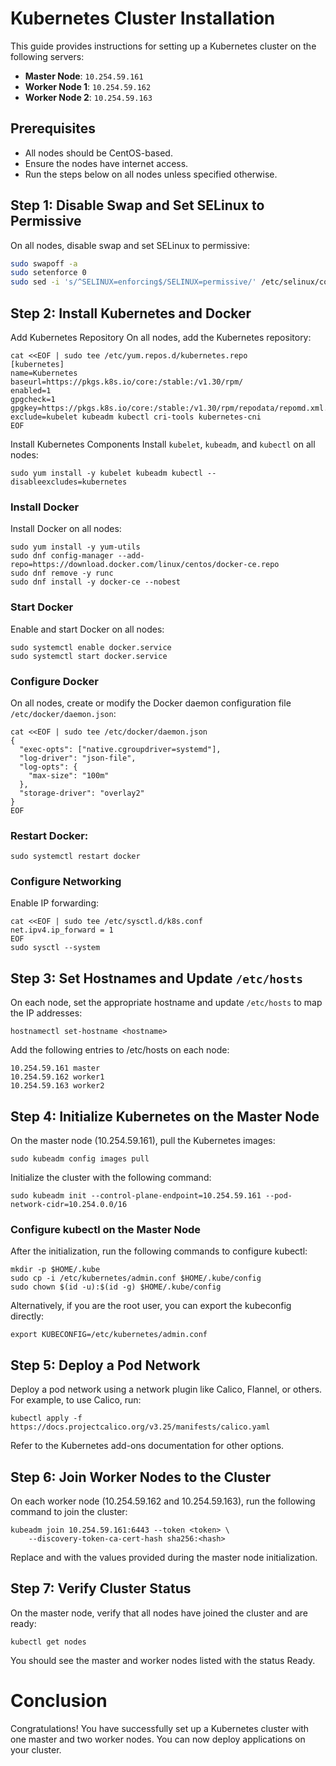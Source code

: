# Kubernetes Cluster Installation

This guide provides instructions for setting up a Kubernetes cluster on the following servers:
- **Master Node**: `10.254.59.161`
- **Worker Node 1**: `10.254.59.162`
- **Worker Node 2**: `10.254.59.163`

## Prerequisites

- All nodes should be CentOS-based.
- Ensure the nodes have internet access.
- Run the steps below on all nodes unless specified otherwise.

## Step 1: Disable Swap and Set SELinux to Permissive

On all nodes, disable swap and set SELinux to permissive:

```bash
sudo swapoff -a
sudo setenforce 0
sudo sed -i 's/^SELINUX=enforcing$/SELINUX=permissive/' /etc/selinux/config
```

## Step 2: Install Kubernetes and Docker
Add Kubernetes Repository
On all nodes, add the Kubernetes repository:

```
cat <<EOF | sudo tee /etc/yum.repos.d/kubernetes.repo
[kubernetes]
name=Kubernetes
baseurl=https://pkgs.k8s.io/core:/stable:/v1.30/rpm/
enabled=1
gpgcheck=1
gpgkey=https://pkgs.k8s.io/core:/stable:/v1.30/rpm/repodata/repomd.xml.key
exclude=kubelet kubeadm kubectl cri-tools kubernetes-cni
EOF
```

Install Kubernetes Components
Install `kubelet`, `kubeadm`, and `kubectl` on all nodes:

```
sudo yum install -y kubelet kubeadm kubectl --disableexcludes=kubernetes
```

### Install Docker
Install Docker on all nodes:
```
sudo yum install -y yum-utils
sudo dnf config-manager --add-repo=https://download.docker.com/linux/centos/docker-ce.repo
sudo dnf remove -y runc
sudo dnf install -y docker-ce --nobest
```

### Start Docker
Enable and start Docker on all nodes:

```
sudo systemctl enable docker.service
sudo systemctl start docker.service

```

### Configure Docker
On all nodes, create or modify the Docker daemon configuration file `/etc/docker/daemon.json`:
```
cat <<EOF | sudo tee /etc/docker/daemon.json
{
  "exec-opts": ["native.cgroupdriver=systemd"],
  "log-driver": "json-file",
  "log-opts": {
    "max-size": "100m"
  },
  "storage-driver": "overlay2"
}
EOF
```

### Restart Docker:
```
sudo systemctl restart docker
```

### Configure Networking
Enable IP forwarding:

```
cat <<EOF | sudo tee /etc/sysctl.d/k8s.conf
net.ipv4.ip_forward = 1
EOF
sudo sysctl --system
```

## Step 3: Set Hostnames and Update `/etc/hosts`
On each node, set the appropriate hostname and update `/etc/hosts` to map the IP addresses:
```
hostnamectl set-hostname <hostname>
```

Add the following entries to /etc/hosts on each node:

```
10.254.59.161 master
10.254.59.162 worker1
10.254.59.163 worker2
```

## Step 4: Initialize Kubernetes on the Master Node

On the master node (10.254.59.161), pull the Kubernetes images:

```
sudo kubeadm config images pull
```
Initialize the cluster with the following command:

```
sudo kubeadm init --control-plane-endpoint=10.254.59.161 --pod-network-cidr=10.254.0.0/16
```

### Configure kubectl on the Master Node
After the initialization, run the following commands to configure kubectl:

```
mkdir -p $HOME/.kube
sudo cp -i /etc/kubernetes/admin.conf $HOME/.kube/config
sudo chown $(id -u):$(id -g) $HOME/.kube/config
```

Alternatively, if you are the root user, you can export the kubeconfig directly:

``` 
export KUBECONFIG=/etc/kubernetes/admin.conf
```

## Step 5: Deploy a Pod Network
Deploy a pod network using a network plugin like Calico, Flannel, or others. For example, to use Calico, run:
```
kubectl apply -f https://docs.projectcalico.org/v3.25/manifests/calico.yaml
```

Refer to the Kubernetes add-ons documentation for other options.

## Step 6: Join Worker Nodes to the Cluster
On each worker node (10.254.59.162 and 10.254.59.163), run the following command to join the cluster:

```
kubeadm join 10.254.59.161:6443 --token <token> \
    --discovery-token-ca-cert-hash sha256:<hash>
```
Replace <token> and <hash> with the values provided during the master node initialization.

## Step 7: Verify Cluster Status
On the master node, verify that all nodes have joined the cluster and are ready:

```
kubectl get nodes
```
You should see the master and worker nodes listed with the status Ready.

# Conclusion
Congratulations! You have successfully set up a Kubernetes cluster with one master and two worker nodes. You can now deploy applications on your cluster.
